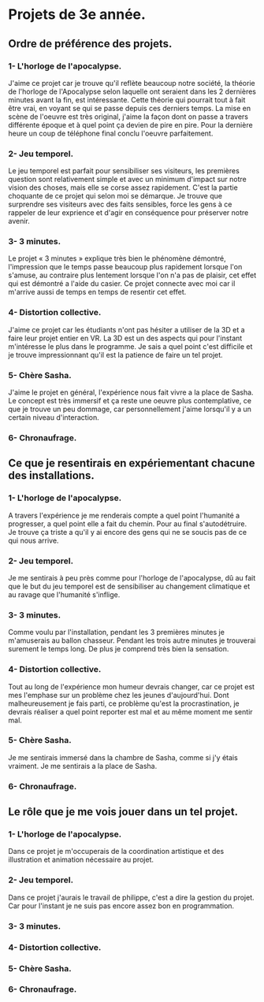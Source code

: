 # Projets de 3e année.

## Ordre de préférence des projets.

### 1- L'horloge de l'apocalypse.

J'aime ce projet car je trouve qu'il reflète beaucoup notre société, la théorie de l'horloge de l'Apocalypse selon laquelle ont seraient dans les 2 dernières minutes avant la fin, est intéressante. Cette théorie qui pourrait tout à fait être vrai, en voyant se qui se passe depuis ces derniers temps. La mise en scène de l'oeuvre est très original, j'aime la façon dont on passe a travers différente époque et à quel point ça devien de pire en pire. Pour la dernière heure un coup de téléphone final 
conclu l'oeuvre parfaitement.

### 2- Jeu temporel.

Le jeu temporel est parfait pour sensibiliser ses visiteurs, les premières question sont relativement simple et avec un minimum d'impact sur notre vision des choses, mais elle se corse assez rapidement. C'est la partie choquante de ce projet qui selon moi se démarque. Je trouve que surprendre ses visiteurs avec des faits sensibles, force les gens à ce rappeler de leur exprience et d'agir en conséquence pour préserver notre avenir.

### 3- 3 minutes.

Le projet « 3 minutes » explique très bien le phénomène démontré, l'impression que le temps passe beaucoup plus rapidement lorsque l'on s'amuse, au contraire plus lentement lorsque l'on n'a pas de plaisir, cet effet qui est démontré a l'aide du casier. Ce projet connecte avec moi car il m'arrive aussi de temps en temps de resentir cet effet.

### 4- Distortion collective.

J'aime ce projet car les étudiants n'ont pas hésiter a utiliser de la 3D et a faire leur projet entier en VR. La 3D est un des aspects qui pour l'instant m'intéresse le plus dans le programme. Je sais a quel point c'est difficile et je trouve impressionnant qu'il est la patience de faire un tel projet.

### 5- Chère Sasha.

J'aime le projet en général, l'expérience nous fait vivre a la place de Sasha. Le concept est très immersif et ça reste une oeuvre plus contemplative, ce que je trouve un peu dommage, car personnellement j'aime lorsqu'il y a un certain niveau d'interaction.

### 6- Chronaufrage.



## Ce que je resentirais en expériementant chacune des installations.


### 1- L'horloge de l'apocalypse.

A travers l'expérience je me renderais compte a quel point l'humanité a progresser, a quel point elle a fait du chemin. Pour au final s'autodétruire. Je trouve ça triste a qu'il y ai encore des gens qui ne se soucis pas de ce qui nous arrive.

### 2- Jeu temporel.

Je me sentirais à peu près comme pour l'horloge de l'apocalypse, dû au fait que le but du jeu temporel est de sensibiliser au changement climatique et au ravage que l'humanité s'inflige.

### 3- 3 minutes.

Comme voulu par l'installation, pendant les 3 premières minutes je m'amuserais au ballon chasseur. Pendant les trois autre minutes je trouverai surement le temps long. De plus je comprend très bien la sensation.

### 4- Distortion collective.

Tout au long de l'expérience mon humeur devrais changer, car ce projet est mes l'emphase sur un problème chez les jeunes d'aujourd'hui. Dont malheureusement je fais parti, ce problème qu'est la procrastination, je devrais réaliser a quel point reporter est mal et au même moment me sentir mal.

### 5- Chère Sasha.

Je me sentirais immersé dans la chambre de Sasha, comme si j'y étais vraiment. Je me sentirais a la place de Sasha.

### 6- Chronaufrage.



## Le rôle que je me vois jouer dans un tel projet.


### 1- L'horloge de l'apocalypse.

Dans ce projet je m'occuperais de la coordination artistique et des illustration et animation nécessaire au projet.
 
### 2- Jeu temporel.

Dans ce projet j'aurais le travail de philippe, c'est a dire la gestion du projet. Car pour l'instant je ne suis pas encore assez bon en programmation.

### 3- 3 minutes.


### 4- Distortion collective.


### 5- Chère Sasha.


### 6- Chronaufrage.


